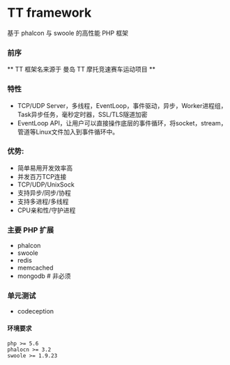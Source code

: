 # TT framework

基于 phalcon 与 swoole 的高性能 PHP 框架

### 前序

** TT 框架名来源于 曼岛 TT 摩托竞速赛车运动项目 **

### 特性

- TCP/UDP Server，多线程，EventLoop，事件驱动，异步，Worker进程组，Task异步任务，毫秒定时器，SSL/TLS隧道加密
- EventLoop API，让用户可以直接操作底层的事件循环，将socket，stream，管道等Linux文件加入到事件循环中。

### 优势:

- 简单易用开发效率高
- 并发百万TCP连接
- TCP/UDP/UnixSock
- 支持异步/同步/协程
- 支持多进程/多线程
- CPU亲和性/守护进程

### 主要 PHP 扩展

- phalcon
- swoole
- redis
- memcached
- mongodb # 非必须

### 单元测试

- codeception

#### 环境要求

```
php >= 5.6
phalocn >= 3.2
swoole >= 1.9.23
```